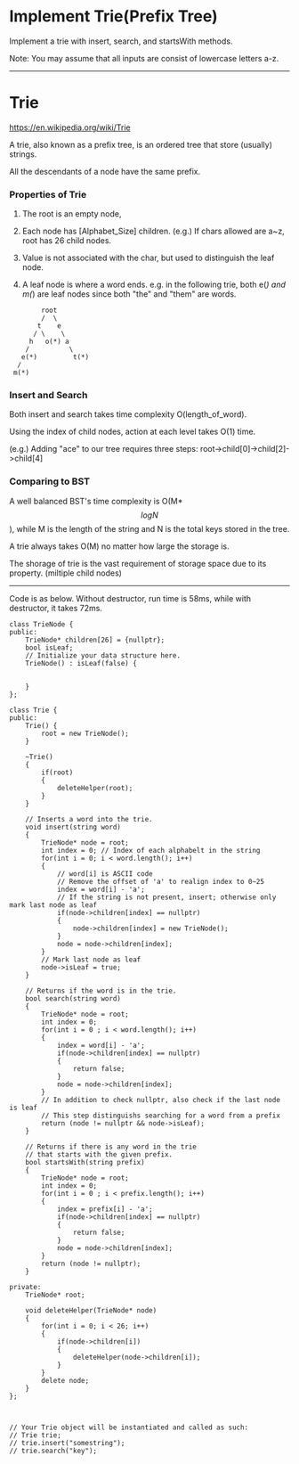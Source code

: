 # Implement Trie(Prefix Tree)

Implement a trie with insert, search, and startsWith methods.

Note:
You may assume that all inputs are consist of lowercase letters a-z.



---



# Trie


https://en.wikipedia.org/wiki/Trie

A trie, also known as a prefix tree, is an ordered tree that store (usually) strings.

All the descendants of a node have the same prefix.


### Properties of Trie



1. The root is an empty node, 
2. Each node has [Alphabet_Size] children. 
(e.g.) If chars allowed are a~z, root has 26 child nodes.
3. Value is not associated with the char, but used to distinguish the leaf node.

4. A leaf node is where a word ends. e.g. in the following trie, both e(*) and m(*) are leaf nodes since both "the" and "them" are words.
```
        root
        /  \
       t    e
      / \    \
     h   o(*) a
    /          \  
   e(*)         t(*)
  /
 m(*) 
```

### Insert and Search

Both insert and search takes time complexity O(length_of_word).

Using the index of child nodes, action at each level takes O(1) time.

(e.g.) Adding "ace" to our tree requires three steps: root->child[0]->child[2]->child[4]




### Comparing to BST


A well balanced BST's time complexity is O(M*$$logN$$), while M is the length of the string and N is the total keys stored in the tree.

A trie always takes O(M) no matter how large the storage is.


The shorage of trie is the vast requirement of storage space due to its property. (miltiple child nodes)



---


Code is as below. Without destructor, run time is 58ms, while with destructor, it takes 72ms.


```
class TrieNode {
public:
    TrieNode* children[26] = {nullptr};
    bool isLeaf;
    // Initialize your data structure here.
    TrieNode() : isLeaf(false) {
        
        
    }
};

class Trie {
public:
    Trie() {
        root = new TrieNode();
    }
    
    ~Trie()
    {
        if(root)
        {
            deleteHelper(root);
        }
    }

    // Inserts a word into the trie.
    void insert(string word) 
    {
        TrieNode* node = root;
        int index = 0; // Index of each alphabelt in the string
        for(int i = 0; i < word.length(); i++)
        {
            // word[i] is ASCII code
            // Remove the offset of 'a' to realign index to 0~25
            index = word[i] - 'a';
            // If the string is not present, insert; otherwise only mark last node as leaf
            if(node->children[index] == nullptr)
            {
                node->children[index] = new TrieNode();
            }
            node = node->children[index];
        }
        // Mark last node as leaf
        node->isLeaf = true;
    }

    // Returns if the word is in the trie.
    bool search(string word) 
    {
        TrieNode* node = root;
        int index = 0;
        for(int i = 0 ; i < word.length(); i++)
        {
            index = word[i] - 'a';
            if(node->children[index] == nullptr)
            {
                return false;
            }
            node = node->children[index];
        }
        // In addition to check nullptr, also check if the last node is leaf 
        // This step distinguishs searching for a word from a prefix
        return (node != nullptr && node->isLeaf);
    }

    // Returns if there is any word in the trie
    // that starts with the given prefix.
    bool startsWith(string prefix) 
    {
        TrieNode* node = root;
        int index = 0;
        for(int i = 0 ; i < prefix.length(); i++)
        {
            index = prefix[i] - 'a';
            if(node->children[index] == nullptr)
            {
                return false;
            }
            node = node->children[index];
        }
        return (node != nullptr);
    }

private:
    TrieNode* root;
    
    void deleteHelper(TrieNode* node)
    {
        for(int i = 0; i < 26; i++)
        {
            if(node->children[i])
            {
                deleteHelper(node->children[i]);
            }
        }
        delete node;
    }
};



// Your Trie object will be instantiated and called as such:
// Trie trie;
// trie.insert("somestring");
// trie.search("key");
```



